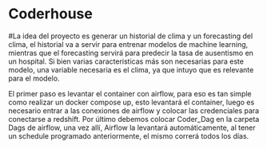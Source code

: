 # Coderhouse

#La idea del proyecto es generar un historial de clima y un forecasting del clima, el historial va a servir para entrenar modelos de machine learning, mientras que
el forecasting servirá para predecir la tasa de ausentismo en un hospital. Si bien varias caracteristicas más son necesarias para este modelo, una variable necesaria es el clima, ya que intuyo que es relevante para el modelo.

El primer paso es levantar el container con airflow, para eso es tan simple como realizar un docker compose up, esto levantará el container, luego es necesario entrar a las conexiones de airflow y colocar las credenciales para conectarse a redshift. Por último debemos colocar Coder_Dag en la carpeta Dags de airflow, una vez allí, Airflow la levantará automáticamente, al tener un schedule programado anteriormente, el mismo correrá todos los días.
